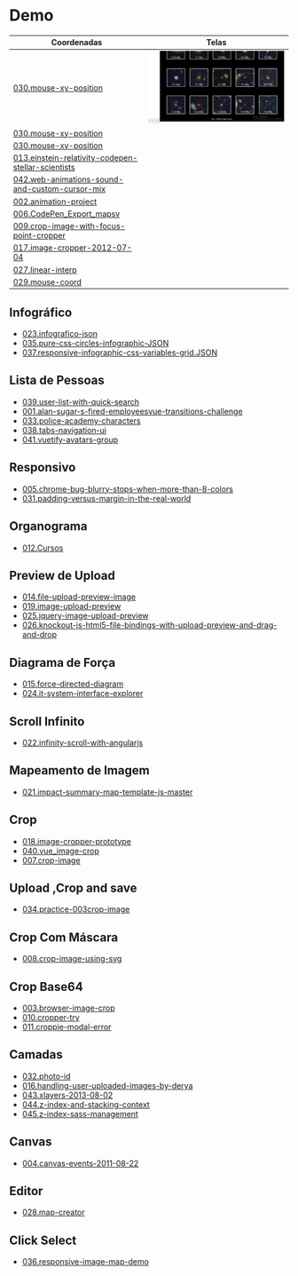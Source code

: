 # Demo

|Coordenadas  |Telas        |
|---          |---          |
| [030.mouse-xy-position](https://renatomportugal.github.io/template/030.mouse-xy-position/) | <img src="images/030.mouse-xy-position.png" max-width="100px" max-height="100px"/> |
| [030.mouse-xy-position](https://renatomportugal.github.io/template/030.mouse-xy-position/) ||
| [030.mouse-xy-position](https://renatomportugal.github.io/template/030.mouse-xy-position/) ||
| [013.einstein-relativity-codepen-stellar-scientists](https://renatomportugal.github.io/template/013.einstein-relativity-codepen-stellar-scientists/) ||
| [042.web-animations-sound-and-custom-cursor-mix](https://renatomportugal.github.io/template/042.web-animations-sound-and-custom-cursor-mix/) ||
| [002.animation-project](https://renatomportugal.github.io/template/002.animation-project/) ||
| [006.CodePen_Export_mapsv](https://renatomportugal.github.io/template/006.CodePen_Export_mapsv/) ||
| [009.crop-image-with-focus-point-cropper](https://renatomportugal.github.io/template/009.crop-image-with-focus-point-cropper/) ||
| [017.image-cropper-2012-07-04](https://renatomportugal.github.io/template/017.image-cropper-2012-07-04/) ||
| [027.linear-interp](https://renatomportugal.github.io/template/027.linear-interp/) ||
| [029.mouse-coord](https://renatomportugal.github.io/template/029.mouse-coord/) ||

## Infográfico

* [023.infografico-json](https://renatomportugal.github.io/template/023.infografico-json/)
* [035.pure-css-circles-infographic-JSON](https://renatomportugal.github.io/template/035.pure-css-circles-infographic-JSON/)
* [037.responsive-infographic-css-variables-grid.JSON](https://renatomportugal.github.io/template/037.responsive-infographic-css-variables-grid.JSON/)

## Lista de Pessoas

* [039.user-list-with-quick-search](https://renatomportugal.github.io/template/039.user-list-with-quick-search/)
* [001.alan-sugar-s-fired-employeesvue-transitions-challenge](https://renatomportugal.github.io/template/001.alan-sugar-s-fired-employeesvue-transitions-challenge/)
* [033.police-academy-characters](https://renatomportugal.github.io/template/033.police-academy-characters/)
* [038.tabs-navigation-ui](https://renatomportugal.github.io/template/038.tabs-navigation-ui/)
* [041.vuetify-avatars-group](https://renatomportugal.github.io/template/041.vuetify-avatars-group/)

## Responsivo

* [005.chrome-bug-blurry-stops-when-more-than-8-colors](https://renatomportugal.github.io/template/005.chrome-bug-blurry-stops-when-more-than-8-colors/)
* [031.padding-versus-margin-in-the-real-world](https://renatomportugal.github.io/template/031.padding-versus-margin-in-the-real-world/)

## Organograma

* [012.Cursos](https://renatomportugal.github.io/template/012.Cursos/)

## Preview de Upload

* [014.file-upload-preview-image](https://renatomportugal.github.io/template/014.file-upload-preview-image/)
* [019.image-upload-preview](https://renatomportugal.github.io/template/019.image-upload-preview/)
* [025.jquery-image-upload-preview](https://renatomportugal.github.io/template/025.jquery-image-upload-preview/)
* [026.knockout-js-html5-file-bindings-with-upload-preview-and-drag-and-drop](https://renatomportugal.github.io/template/026.knockout-js-html5-file-bindings-with-upload-preview-and-drag-and-drop/)

## Diagrama de Força

* [015.force-directed-diagram](https://renatomportugal.github.io/template/015.force-directed-diagram/)
* [024.it-system-interface-explorer](https://renatomportugal.github.io/template/024.it-system-interface-explorer/)

## Scroll Infinito

* [022.infinity-scroll-with-angularjs](https://renatomportugal.github.io/template/022.infinity-scroll-with-angularjs/)

## Mapeamento de Imagem

* [021.impact-summary-map-template-js-master](https://renatomportugal.github.io/template/021.impact-summary-map-template-js-master/)

## Crop

* [018.image-cropper-prototype](https://renatomportugal.github.io/template/018.image-cropper-prototype/)
* [040.vue_image-crop](https://renatomportugal.github.io/template/040.vue_image-crop/)
* [007.crop-image](https://renatomportugal.github.io/template/007.crop-image/)

## Upload ,Crop and save

* [034.practice-003crop-image](https://renatomportugal.github.io/template/034.practice-003crop-image/)

## Crop Com Máscara

* [008.crop-image-using-svg](https://renatomportugal.github.io/template/008.crop-image-using-svg/)

## Crop Base64

* [003.browser-image-crop](https://renatomportugal.github.io/template/003.browser-image-crop/)
* [010.cropper-try](https://renatomportugal.github.io/template/010.cropper-try/)
* [011.croppie-modal-error](https://renatomportugal.github.io/template/011.croppie-modal-error/)

## Camadas

* [032.photo-id](https://renatomportugal.github.io/template/032.photo-id/)
* [016.handling-user-uploaded-images-by-derya](https://renatomportugal.github.io/template/016.handling-user-uploaded-images-by-derya/)
* [043.xlayers-2013-08-02](https://renatomportugal.github.io/template/043.xlayers-2013-08-02/)
* [044.z-index-and-stacking-context](https://renatomportugal.github.io/template/044.z-index-and-stacking-context/)
* [045.z-index-sass-management](https://renatomportugal.github.io/template/045.z-index-sass-management/)

## Canvas

* [004.canvas-events-2011-08-22](https://renatomportugal.github.io/template/004.canvas-events-2011-08-22/)

## Editor

* [028.map-creator](https://renatomportugal.github.io/template/028.map-creator/)

## Click Select

* [036.responsive-image-map-demo](https://renatomportugal.github.io/template/036.responsive-image-map-demo/)
